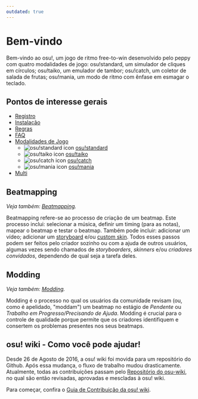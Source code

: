 ```yaml
---
outdated: true
---
```

# Bem-vindo

Bem-vindo ao osu!, um jogo de ritmo free-to-win desenvolvido pelo peppy com quatro modalidades de jogo: osu!standard, um simulador de cliques em círculos; osu!taiko, um emulador de tambor; osu!catch, um coletor de salada de frutas; osu!mania, um modo de ritmo com ênfase em esmagar o teclado.

## Pontos de interesse gerais

- [Registro](/wiki/Registration)
- [Instalação](/wiki/Installation)
- [Regras](/wiki/Rules)
- [FAQ](/wiki/FAQ)
- [Modalidades de Jogo](/wiki/Game_Modes)
  - ![osu!standard icon](/wiki/shared/mode/osu.png) [osu!standard](/wiki/osu!standard)
  - ![osu!taiko icon](/wiki/shared/mode/taiko.png) [osu!taiko](/wiki/osu!taiko)
  - ![osu!catch icon](/wiki/shared/mode/catch.png) [osu!catch](/wiki/osu!catch)
  - ![osu!mania icon](/wiki/shared/mode/mania.png) [osu!mania](/wiki/osu!mania)
- [Multi](/wiki/Multi)

## Beatmapping

*Veja também: [Beatmapping](/wiki/Beatmapping).*

Beatmapping refere-se ao processo de criação de um beatmap. Este processo inclui: selecionar a música, definir um timing (para as notas), mapear o beatmap e testar o beatmap. Também pode incluir: adicionar um vídeo; adicionar um [storyboard](/wiki/Storyboarding) e/ou [custom skin](/wiki/Skinning). Todos esses passos podem ser feitos pelo criador sozinho ou com a ajuda de outros usuários, algumas vezes sendo chamados de *storyboarders*, *skinners* e/ou *criadores convidados*, dependendo de qual seja a tarefa deles.

## Modding

*Veja também: [Modding](/wiki/Modding).*

Modding é o processo no qual os usuários da comunidade revisam (ou, como é apelidado, "moddam") um beatmap no estágio de *Pendente* ou *Trabalho em Progresso/Precisando de Ajuda*. Modding é crucial para o controle de qualidade porque permite que os criadores identifiquem e consertem os problemas presentes nos seus beatmaps.

## osu! wiki - Como você pode ajudar!

Desde 26 de Agosto de 2016, a osu! wiki foi movida para um repositório do Github. Após essa mudança, o fluxo de trabalho mudou drasticamente. Atualmente, todas as contribuições passam pelo [Repositório do  osu-wiki](https://github.com/ppy/osu-wiki), no qual são então revisadas, aprovadas e mescladas à osu! wiki.

Para começar, confira o [Guia de Contribuição da osu! wiki](/wiki/owcg).

